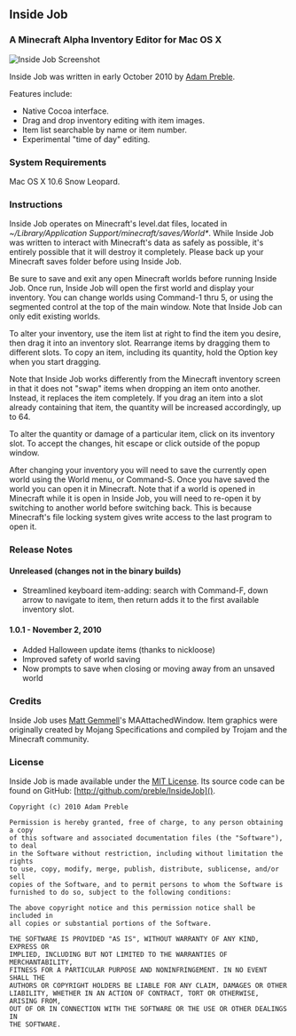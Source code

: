 ## Inside Job

### A Minecraft Alpha Inventory Editor for Mac OS X

![Inside Job Screenshot](http://adampreble.net/images/InsideJob.png)

Inside Job was written in early October 2010 by [Adam Preble](http://adampreble.net).

Features include:

- Native Cocoa interface.
- Drag and drop inventory editing with item images.
- Item list searchable by name or item number.
- Experimental "time of day" editing.

### System Requirements

Mac OS X 10.6 Snow Leopard.

### Instructions

Inside Job operates on Minecraft's level.dat files, located in _~/Library/Application Support/minecraft/saves/World*_.  While Inside Job was written to interact with Minecraft's data as safely as possible, it's entirely possible that it will destroy it completely.  Please back up your Minecraft saves folder before using Inside Job.

Be sure to save and exit any open Minecraft worlds before running Inside Job.  Once run, Inside Job will open the first world and display your inventory.  You can change worlds using Command-1 thru 5, or using the segmented control at the top of the main window.  Note that Inside Job can only edit existing worlds.

To alter your inventory, use the item list at right to find the item you desire, then drag it into an  inventory slot.  Rearrange items by dragging them to different slots.  To copy an item, including its quantity, hold the Option key when you start dragging.

Note that Inside Job works differently from the Minecraft inventory screen in that it does not "swap" items when dropping an item onto another.  Instead, it replaces the item completely.  If you drag an item into a slot already containing that item, the quantity will be increased accordingly, up to 64.

To alter the quantity or damage of a particular item, click on its inventory slot.  To accept the changes, hit escape or click outside of the popup window.

After changing your inventory you will need to save the currently open world using the World menu, or Command-S.  Once you have saved the world you can open it in Minecraft.  Note that if a world is opened in Minecraft while it is open in Inside Job, you will need to re-open it by switching to another world before switching back.  This is because Minecraft's file locking system gives write access to the last program to open it.

### Release Notes

#### Unreleased (changes not in the binary builds)

- Streamlined keyboard item-adding: search with Command-F, down arrow to navigate to item, then return adds it to the first available inventory slot.

#### 1.0.1 - November 2, 2010

- Added Halloween update items (thanks to nickloose)
- Improved safety of world saving
- Now prompts to save when closing or moving away from an unsaved world

### Credits

Inside Job uses [Matt Gemmell](http://mattgemmell.com/)'s MAAttachedWindow.  Item graphics were originally created by Mojang Specifications and compiled by Trojam and the Minecraft community.

### License

Inside Job is made available under the [MIT License](http://www.opensource.org/licenses/mit-license.html).  Its source code can be found on GitHub: [http://github.com/preble/InsideJob]().

	Copyright (c) 2010 Adam Preble

	Permission is hereby granted, free of charge, to any person obtaining a copy
	of this software and associated documentation files (the "Software"), to deal
	in the Software without restriction, including without limitation the rights
	to use, copy, modify, merge, publish, distribute, sublicense, and/or sell
	copies of the Software, and to permit persons to whom the Software is
	furnished to do so, subject to the following conditions:

	The above copyright notice and this permission notice shall be included in
	all copies or substantial portions of the Software.

	THE SOFTWARE IS PROVIDED "AS IS", WITHOUT WARRANTY OF ANY KIND, EXPRESS OR
	IMPLIED, INCLUDING BUT NOT LIMITED TO THE WARRANTIES OF MERCHANTABILITY,
	FITNESS FOR A PARTICULAR PURPOSE AND NONINFRINGEMENT. IN NO EVENT SHALL THE
	AUTHORS OR COPYRIGHT HOLDERS BE LIABLE FOR ANY CLAIM, DAMAGES OR OTHER
	LIABILITY, WHETHER IN AN ACTION OF CONTRACT, TORT OR OTHERWISE, ARISING FROM,
	OUT OF OR IN CONNECTION WITH THE SOFTWARE OR THE USE OR OTHER DEALINGS IN
	THE SOFTWARE.
